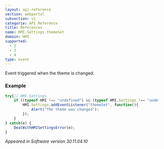```yaml
---
layout: api-reference
section: webportal
subsection: v1
categorie: API Reference
title: References
name: HMI.Settings.themeSet
domain: HMI
supported:
  - 2
  - 3
  - 4
type: event
---
```

Event triggered when the theme is changed.

### Example

```javascript
try{// HMI.Settings
	if ((typeof HMI !== "undefined") && (typeof HMI.Settings !== "undefined") && (typeof HMI.Settings.addEventListener !== "undefined")) {
		HMI.Settings.addEventListener("themeSet", function(){
			Alert("The theme was changed");
		});
	}
} catch(e) {
	DealWithHMISettingsError(e);
}
```

*Appeared in Software version 30.11.04.10*